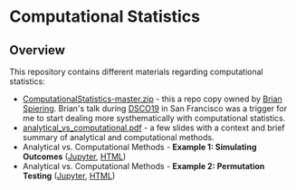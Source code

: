 # Computational Statistics

## Overview

This repository contains different materials regarding computational statistics:

- [ComputationalStatistics-master.zip](https://github.com/ksatola/Computational-Statistics/blob/master/ComputationalStatistics-master.zip) - this a repo copy owned by [Brian Spiering](https://github.com/brianspiering/ComputationalStatistics). Brian's talk during [DSCO19]() in San Francisco was a trigger for me to start dealing more systhematically with computational statistics.
- [analytical\_vs\_computational.pdf](https://github.com/ksatola/Computational-Statistics/blob/master/analytical_vs_computational.pdf) - a few slides with a context and brief summary of analytical and computational methods.
- Analytical vs. Computational Methods - **Example 1: Simulating Outcomes** ([Jupyter](https://github.com/ksatola/Computational-Statistics/blob/master/Example1.ipynb), [HTML](https://github.com/ksatola/Computational-Statistics/blob/master/Example1.html))
- Analytical vs. Computational Methods - **Example 2: Permutation Testing** ([Jupyter](https://github.com/ksatola/Computational-Statistics/blob/master/Example2.ipynb), [HTML](https://github.com/ksatola/Computational-Statistics/blob/master/Example2.html))
